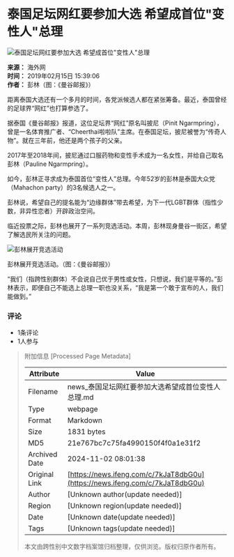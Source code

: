 # 泰国足坛网红要参加大选 希望成首位"变性人"总理

![泰国足坛网红要参加大选 希望成首位"变性人"总理](//d.ifengimg.com/w121_h75_q90/p0.ifengimg.com/2019_07/2A1681DE36D387E6AF058ECB8083C8B9CD972F99_w550_h365.jpg)

**来源：** 海外网  
**时间：** 2019年02月15日 15:39:06  
**作者：** 彭林（图：《曼谷邮报》）

距离泰国大选还有一个多月的时间，各党派候选人都在紧张筹备。最近，泰国曾经的足球界“网红”也打算参选了。

据泰国《曼谷邮报》报道，这位足坛界“网红”原名叫披尼（Pinit Ngarmpring），曾是一名体育推广者、“Cheerthai啦啦队”主席。在泰国足坛，披尼被誉为“传奇人物”。就在三年前，他还是两个孩子的父亲。

2017年至2018年间，披尼通过口服药物和变性手术成为一名女性，并给自己取名彭林（Pauline Ngarmpring）。

如今，彭林正寻求成为泰国首位“变性人”总理。今年52岁的彭林是泰国大众党（Mahachon party）的3名候选人之一。

彭林说，希望自己的提名能为“边缘群体”带去希望，为下一代LGBT群体（指性少数，非异性恋者）开辟政治空间。

临近投票之际，彭林也展开了一系列竞选活动。本周，彭林现身曼谷一街区，希望了解选民所关注的问题。

![彭林展开竞选活动](https://p1.ifengimg.com/2019_07/6D4C52B407CD450849837CC2B2E74DD53B269E07_w600_h400.jpg)

彭林展开竞选活动。（图：《曼谷邮报》）

“我们（指跨性别群体）不会说自己优于男性或女性，只想说，我们是平等的。”彭林表示，即便自己不能选上总理一职也没关系，“我是第一个敢于宣布的人，我们能做到。”

### 评论
- 1条评论
- 1人参与

> 附加信息 [Processed Page Metadata]
>
> | Attribute       | Value                                  |
> |-----------------|----------------------------------------|
> | Filename        | news_泰国足坛网红要参加大选希望成首位变性人总理.md                             |
> | Type            | webpage                                 |
> | Format          | Markdown                               |
> | Size            | 1831 bytes                           |
> | MD5             | 21e767bc7c75fa4990150f4f0a1e31f2                                  |
> | Archived Date   | 2024-11-02 08:01:38                             |
> | Original Link   | [https://news.ifeng.com/c/7kJaT8dbG0u](https://news.ifeng.com/c/7kJaT8dbG0u)                         |
> | Author          | [Unknown author(update needed)]                              |
> | Region          | [Unknown region(update needed)]                              |
> | Date            | [Unknown date(update needed)]                                 |
> | Tags            | [Unknown tags(update needed)]                                 |
>
> 本文由跨性别中文数字档案馆归档整理，仅供浏览。版权归原作者所有。
>